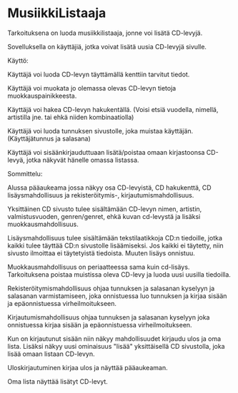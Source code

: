 # MusiikkiListaaja

Tarkoituksena on luoda musiikkilistaaja, jonne voi lisätä CD-levyjä.

Sovelluksella on käyttäjiä, jotka voivat lisätä uusia CD-levyjä sivulle.


Käyttö:

Käyttäjä voi luoda CD-levyn täyttämällä kenttiin tarvitut tiedot.

Käyttäjä voi muokata jo olemassa olevas CD-levyn tietoja muokkauspainikkeesta.

Käyttäjä voi hakea CD-levyn hakukentällä. (Voisi etsiä vuodella, nimellä, artistilla jne. tai ehkä niiden kombinaatiolla)

Käyttäjä voi luoda tunnuksen sivustolle, joka muistaa käyttäjän. (Käyttäjätunnus ja salasana)

Käyttäjä voi sisäänkirjauduttuaan lisätä/poistaa omaan kirjastoonsa CD-levyä, jotka näkyvät hänelle omassa listassa.



Sommittelu:

Alussa pääaukeama jossa näkyy osa CD-levyistä, CD hakukenttä, CD lisäysmahdollisuus ja rekisteröitymis-, kirjautumismahdollisuus.

Yksittäinen CD sivusto tulee sisältämään CD-levyn nimen, artistin, valmistusvuoden, genren/genret, ehkä kuvan cd-levystä ja lisäksi muokkausmahdollisuus.

Lisäysmahdollisuus tulee sisältämään tekstilaatikkoja CD:n tiedoille, jotka kaikki tulee täyttää CD:n sivustolle lisäämiseksi.
Jos kaikki ei täytetty, niin sivusto ilmoittaa ei täytetyistä tiedoista. Muuten lisäys onnistuu.

Muokkausmahdollisuus on periaatteessa sama kuin cd-lisäys. Tarkoituksena poistaa muistissa oleva CD-levy ja luoda uusi uusilla tiedoilla.

Rekisteröitymismahdollisuus ohjaa tunnuksen ja salasanan kyselyyn ja salasanan varmistamiseen, joka onnistuessa luo tunnuksen ja kirjaa sisään ja epäonnistuessa virheilmoitukseen.

Kirjautumismahdollisuus ohjaa tunnuksen ja salasanan kyselyyn joka onnistuessa kirjaa sisään ja epäonnistuessa virheilmoitukseen.

Kun on kirjautunut sisään niin näkyy mahdollisuudet kirjaudu ulos ja oma lista. Lisäksi näkyy uusi ominaisuus "lisää"  yksittäisellä CD sivustolla, joka lisää omaan listaan CD-levyn. 

Uloskirjautuminen kirjaa ulos ja näyttää pääaukeaman.

Oma lista näyttää lisätyt CD-levyt.
